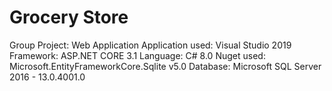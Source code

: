 # Grocery Store
Group Project: Web Application 
Application used: Visual Studio 2019
Framework: ASP.NET CORE 3.1
Language: C# 8.0
Nuget used: Microsoft.EntityFrameworkCore.Sqlite v5.0
Database: Microsoft SQL Server 2016 - 13.0.4001.0

